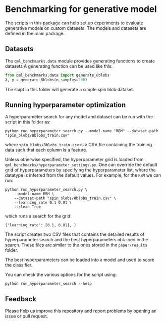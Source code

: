 # Benchmarking for generative model

The scripts in this package can help set up experiments to evaluate generative
models on custom datasets. The models and datasets are defined in the main 
package.

## Datasets

The `qml_benchmarks.data` module provides generating functions to create datasets
A generating function can be used like this:

```python
from qml_benchmarks.data import generate_8blobs
X, y = generate_8blobs(n_samples=200)
```

The scipt in this folder will generate a simple spin blob dataset.

## Running hyperparameter optimization

A hyperparameter search for any model and dataset can be run with the script
in this folder as:

```
python run_hyperparameter_search.py --model-name "RBM" --dataset-path "spin_blobs/8blobs_train.csv"
```

where `spin_blobs/8blobs_train.csv` is a CSV file containing the training data 
such that each column is a feature.

Unless otherwise specified, the hyperparameter grid is loaded from 
`qml_benchmarks/hyperparameter_settings.py`. One can override the default 
grid of hyperparameters by specifying the hyperparameter list,
where the datatype is inferred from the default values.
For example, for the `RBM` we can run:

```
python run_hyperparameter_search.py \
    --model-name RBM \
    --dataset-path "spin_blobs/8blobs_train.csv" \
    --learning_rate 0.1 0.01 \
    --clean True
```

which runs a search for the grid:

```
{'learning_rate': [0.1, 0.01], }
```

The script creates two CSV files that contains the detailed results of hyperparameter search and the best 
hyperparameters obtained in the search. These files are similar to the ones stored in the `paper/results`
folder. 

The best hyperparameters can be loaded into a model and used to score the classifier.

You can check the various options for the script using:

```
python run_hyperparameter_search --help
```

## Feedback 

Please help us improve this repository and report problems by opening an issue or pull request.
